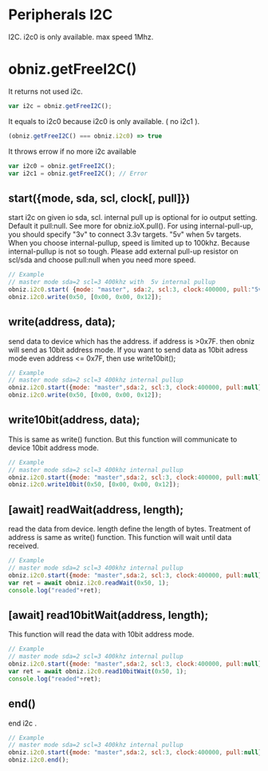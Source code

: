 # Peripherals I2C
I2C.
i2c0 is only available. max speed 1Mhz.

# obniz.getFreeI2C()
It returns not used i2c.
```javascript
var i2c = obniz.getFreeI2C();
```
It equals to i2c0 because i2c0 is only available. ( no i2c1 ).
```javascript
(obniz.getFreeI2C() === obniz.i2c0) => true
```
It throws errow if no more i2c available
```javascript
var i2c0 = obniz.getFreeI2C();
var i2c1 = obniz.getFreeI2C(); // Error
```

## start({mode, sda, scl, clock[, pull]})
start i2c on given io sda, scl.
internal pull up is optional for io output setting. 
Default it pull:null.
See more for obniz.ioX.pull(). 
For using internal-pull-up, you should specify "3v" to connect 3.3v targets. "5v" when 5v targets.
When you choose internal-pullup, speed is limited up to 100khz. Because internal-pullup is not so tough.
Please add external pull-up resistor on scl/sda and choose pull:null when you need more speed.

```Javascript
// Example
// master mode sda=2 scl=3 400khz with  5v internal pullup
obniz.i2c0.start( {mode: "master", sda:2, scl:3, clock:400000, pull:"5v"}); 
obniz.i2c0.write(0x50, [0x00, 0x00, 0x12]);
```
## write(address, data);

send data to device which has the address.
if address is >0x7F. then obniz will send as 10bit address mode.
If you want to send data as 10bit adress mode even address <= 0x7F, then use write10bit();

```Javascript
// Example
// master mode sda=2 scl=3 400khz internal pullup
obniz.i2c0.start({mode: "master",sda:2, scl:3, clock:400000, pull:null}); 
obniz.i2c0.write(0x50, [0x00, 0x00, 0x12]);
```
## write10bit(address, data);
This is same as write() function. But this function will communicate to device 10bit address mode.

```Javascript
// Example
// master mode sda=2 scl=3 400khz internal pullup
obniz.i2c0.start({mode: "master",sda:2, scl:3, clock:400000, pull:null}); 
obniz.i2c0.write10bit(0x50, [0x00, 0x00, 0x12]);
```
## [await] readWait(address, length);
read the data from device. length define the length of bytes. Treatment of address is same as write() function.
This function will wait until data received.

```Javascript
// Example
// master mode sda=2 scl=3 400khz internal pullup
obniz.i2c0.start({mode: "master",sda:2, scl:3, clock:400000, pull:null}); 
var ret = await obniz.i2c0.readWait(0x50, 1);
console.log("readed"+ret);
```
## [await] read10bitWait(address, length);
This function will read the data with 10bit address mode.

```Javascript
// Example
// master mode sda=2 scl=3 400khz internal pullup
obniz.i2c0.start({mode: "master",sda:2, scl:3, clock:400000, pull:null}); 
var ret = await obniz.i2c0.read10bitWait(0x50, 1);
console.log("readed"+ret);
```

## end()
end i2c .

```Javascript
// Example
// master mode sda=2 scl=3 400khz internal pullup
obniz.i2c0.start({mode: "master",sda:2, scl:3, clock:400000, pull:null}); 
obniz.i2c0.end();
```